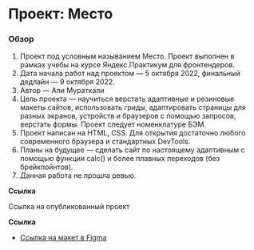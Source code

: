 # Проект: Место

### Обзор

1. Проект под условным называнием Место. Проект выполнен в рамках учебы на курсе Яндекс.Практикум для фронтендеров.
2. Дата начала работ над проектом — 5 октября 2022, финальный дедлайн — 9 октября 2022.
3. Автор — Али Мураткали
4. Цель проекта — научиться верстать адаптивные и резиновые макеты сайтов, использовать гриды, адаптировать страницы для разных экранов, устройств и браузеров с помощью запросов, верстать формы. Проект следует номенклатуре БЭМ.
5. Проект написан на HTML, CSS. Для открытия достаточно любого современного браузера и стандартных DevTools.
6. Планы на будущее — сделать сайт по настоящему адаптивным с помощью функции calc() и более плавных переходов (без брейкпойнтов).
7. Данная работа не прошла ревью.

**Ссылка**

Ссылка на опубликованный проект

**Ссылка**

- [Ссылка на макет в Figma]()
